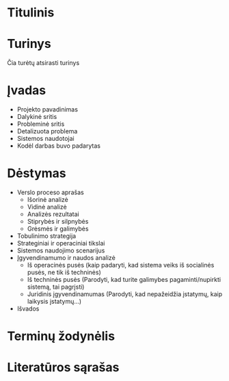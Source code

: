 # Titulinis


# Turinys

Čia turėtų atsirasti turinys

# Įvadas

- Projekto pavadinimas
- Dalykinė sritis
- Probleminė sritis
- Detalizuota problema
- Sistemos naudotojai
- Kodėl darbas buvo padarytas


# Dėstymas

- Verslo proceso aprašas
    * Išorinė analizė
    * Vidinė analizė
    * Analizės rezultatai
    * Stiprybės ir silpnybės
    * Grėsmės ir galimybės
- Tobulinimo strategija
- Strateginiai ir operaciniai tikslai
- Sistemos naudojimo scenarijus
- Įgyvendinamumo ir naudos analizė
    * Iš operacinės pusės (kaip padaryti, kad sistema veiks iš socialinės pusės, ne tik iš techninės)
    * Iš techninės pusės (Parodyti, kad turite galimybes pagaminti/nupirkti sistemą, tai pagrįsti)
    * Juridinis įgyvendinamumas (Parodyti, kad nepažeidžia įstatymų, kaip laikysis įstatymų...)
- Išvados



# Terminų žodynėlis


# Literatūros sąrašas

